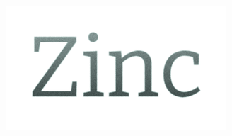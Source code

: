 <p align="center">
  <img src="https://github.com/MubinMuhammad/Zinc/blob/master/readme_res/logo.png?raw=true" 
  alt="Zinc Logo" 
  width=500 /> 
</p>

